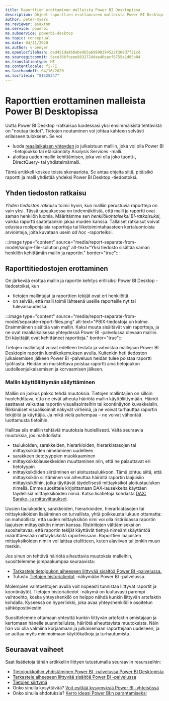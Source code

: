 ```yaml
---
title: Raporttien erottaminen malleista Power BI Desktopissa
description: Ohjeet raporttien erottamiseen malleista Power BI Desktopissa.
author: peter-myers
ms.reviewer: asaxton
ms.service: powerbi
ms.subservice: powerbi-desktop
ms.topic: conceptual
ms.date: 04/11/2020
ms.author: v-pemyer
ms.openlocfilehash: dad451da460abed65a69990394522f268d7f21cd
ms.sourcegitcommit: 5ece366fceee9832724dae40eacf8755e1d85b04
ms.translationtype: HT
ms.contentlocale: fi-FI
ms.lasthandoff: 04/16/2020
ms.locfileid: "81525247"
---
```

# <a name="separate-reports-from-models-in-power-bi-desktop"></a>Raporttien erottaminen malleista Power BI Desktopissa

Uutta Power BI Desktop -ratkaisua luodessasi yksi ensimmäisistä tehtävistä on "noutaa tiedot". Tietojen noutaminen voi johtaa kahteen selvästi erilaiseen tulokseen. Se voi

- luoda [reaaliaikaisen yhteyden](../desktop-report-lifecycle-datasets.md) jo julkaistuun malliin, joka voi olla Power BI -tietojoukko tai etäisännöity Analysis Services -malli.
- aloittaa uuden mallin kehittämisen, joka voi olla joko tuonti-, DirectQuery- tai yhdistelmämalli.

Tämä artikkeli koskee toista skenaariota. Se antaa ohjeita siitä, pitäisikö raportti ja malli yhdistää yhdeksi Power BI Desktop -tiedostoksi.

## <a name="single-file-solution"></a>Yhden tiedoston ratkaisu

_Yhden tiedoston ratkaisu_ toimii hyvin, kun malliin perustuvia raportteja on vain yksi. Tässä tapauksessa on todennäköistä, että malli ja raportti ovat saman henkilön luomia. Määritämme sen _henkilökohtaiseksi BI-ratkaisuksi_, vaikka raportti saatetaankin jakaa muiden kanssa. Tällaiset ratkaisut voivat edustaa roolipohjaisia raportteja tai liiketoimintahaasteen kertaluontoisia arviointeja, joita kuvataan usein _ad hoc_ -raporteiksi.

:::image type="content" source="media/report-separate-from-model/single-file-solution.png" alt-text="Yksi tiedosto sisältää saman henkilön kehittämän mallin ja raportin." border="true":::

## <a name="separate-report-files"></a>Raporttitiedostojen erottaminen

On järkevää erottaa mallin ja raportin kehitys erillisiksi Power BI Desktop -tiedostoiksi, kun

- tietojen mallintajat ja raporttien tekijät ovat eri henkilöitä.
- on selvää, että malli toimii lähteenä useille raporteille nyt tai tulevaisuudessa.

:::image type="content" source="media/report-separate-from-model/separate-report-files.png" alt-text="PBIX-tiedostoja on kolme. Ensimmäinen sisältää vain mallin. Kaksi muuta sisältävät vain raportteja, ja ne ovat reaaliaikaisessa yhteydessä Power BI -palvelussa olevaan malliin. Eri käyttäjät ovat kehittäneet raportteja." border="true":::

Tietojen mallintajat voivat edelleen testata ja vahvistaa mallejaan Power BI Desktopin raportin luontikokemuksen avulla. Kuitenkin heti tiedoston julkaisemisen jälkeen Power BI -palveluun heidän tulee poistaa raportti työtilasta. Heidän on muistettava poistaa raportti aina tietojoukon uudelleenjulkaisemisen ja korvaamisen jälkeen.

### <a name="preserve-the-model-interface"></a>Mallin käyttöliittymän säilyttäminen

Malliin on joskus pakko tehdä muutoksia. Tietojen mallintajien on silloin huolehdittava, että ne eivät aiheuta häiriötä mallin käyttöliittymään. Häiriöt saattavat vaikuttaa raportin visualisointeihin tai koontinäytön kuvakkeisiin. Rikkinäiset visualisoinnit näkyvät virheinä, ja ne voivat turhauttaa raportin tekijöitä ja käyttäjiä. Ja mikä vielä pahempaa – ne voivat vähentää luottamusta tietoihin.

Hallitse siis malliin tehtäviä muutoksia huolellisesti. Vältä seuraavia muutoksia, jos mahdollista:

- taulukoiden, sarakkeiden, hierarkioiden, hierarkiatasojen tai mittayksiköiden nimeäminen uudelleen
- sarakkeen tietotyyppien muokkaaminen
- mittayksikkölausekkeiden muuttaminen niin, että ne palauttavat eri tietotyypin
- mittayksiköiden siirtäminen eri aloitustaulukkoon. Tämä johtuu siitä, että mittayksikön siirtäminen voi aiheuttaa häiriötä raportin laajuisiin mittayksiköihin, jotka täyttävät täydellisesti mittayksiköt aloitustaulukon nimellä. Emme suosittele kirjoittamaan DAX-lausekkeita käyttäen täydellisiä mittayksiköiden nimiä. Katso lisätietoja kohdasta [DAX: Sarake- ja mittaviittaukset](dax-column-measure-references.md).

Uusien taulukoiden, sarakkeiden, hierarkioiden, hierarkiatasojen tai mittayksiköiden lisääminen on turvallista, yhtä poikkeusta lukuun ottamatta: on mahdollista, että uuden mittayksikön nimi voi olla ristiriidassa raportin laajuisen mittayksikön nimen kanssa. Ristiriitojen välttämiseksi on suositeltavaa, että raportin tekijät käyttävät tiettyä nimeämiskäytäntöä määrittäessään mittayksiköitä raporteissaan. Raporttien laajuisten mittayksiköiden nimiin voi laittaa etuliitteen, kuten alaviivan tai jonkin muun merkin.

Jos sinun on tehtävä häiriötä aiheuttavia muutoksia malleihin, suosittelemme jompaakumpaa seuraavista:

- [Tarkastele tietojoukon aiheeseen liittyvää sisältöä Power BI -palvelussa.](../consumer/end-user-related.md#view-related-content-for-a-dataset)
- Tutustu [Tietojen historiatiedot](../collaborate-share/service-data-lineage.md) -näkymään Power BI -palvelussa.

Molempien vaihtoehtojen avulla voit nopeasti tunnistaa liittyvät raportit ja koontinäytöt. Tietojen historiatiedot -näkymä on luultavasti parempi vaihtoehto, koska yhteyshenkilö on helppo nähdä kunkin liittyvän artefaktin kohdalla. Kyseessä on hyperlinkki, joka avaa yhteyshenkilölle osoitetun sähköpostiviestin.

Suosittelemme ottamaan yhteyttä kunkin liittyvän artefaktin omistajaan ja kertomaan hänelle suunnitelluista, häiriötä aiheuttavista muutoksista. Näin hän voi olla valmiina korjaamaan ja julkaisemaan raporttejaan uudelleen, ja se auttaa myös minimoimaan käyttökatkoja ja turhautumista.

## <a name="next-steps"></a>Seuraavat vaiheet

Saat lisätietoja tähän artikkeliin liittyen tutustumalla seuraaviin resursseihin:

- [Tietojoukkoihin yhdistäminen Power BI -palvelussa Power BI Desktopista](../desktop-report-lifecycle-datasets.md)
- [Tarkastele aiheeseen liittyvää sisältöä Power BI -palvelussa](../consumer/end-user-related.md)
- [Tietojen siirtymä](../collaborate-share/service-data-lineage.md)
- Onko sinulla kysyttävää? [Voit esittää kysymyksiä Power BI -yhteisössä](https://community.powerbi.com/)
- Onko sinulla ehdotuksia? [Kerro ideasi Power BI:n parantamiseksi](https://ideas.powerbi.com/)
